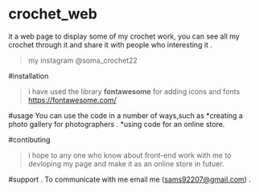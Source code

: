# crochet_web
it a web page to display some of my crochet work, you can see all my crochet through it and share it with people who interesting it .
>my instagram @soma_crochet22

#installation
>i have used the library **fontawesome** for adding icons and fonts  https://fontawesome.com/


#usage
You can use the code in a number of ways,such as
*creating a photo gallery for photographers .
*using code for an online store.

#contibuting
>i hope to any one who know about front-end work with me to devloping my page and make it as an online store in futuer.


#support .
To communicate with me email me (sams92207@gmail.com) .


